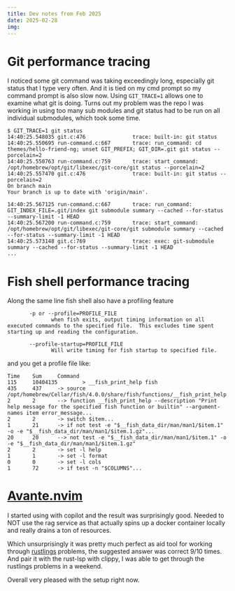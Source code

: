```yaml
---
title: Dev notes from Feb 2025
date: 2025-02-28
img:
---
```


# Git performance tracing

I noticed some git command was taking exceedingly long, especially git status that I type very often. And it is tied on my cmd prompt so my command prompt is also slow now.
Using `GIT_TRACE=1` allows one to examine what git is doing. Turns out my problem was the repo I was working in using too many sub modules and git status had to be run on all individual submodules, which took some time.

```
$ GIT_TRACE=1 git status
14:40:25.548035 git.c:476               trace: built-in: git status
14:40:25.550695 run-command.c:667       trace: run_command: cd themes/hello-friend-ng; unset GIT_PREFIX; GIT_DIR=.git git status --porcelain=2
14:40:25.550763 run-command.c:759       trace: start_command: /opt/homebrew/opt/git/libexec/git-core/git status --porcelain=2
14:40:25.557470 git.c:476               trace: built-in: git status --porcelain=2
On branch main
Your branch is up to date with 'origin/main'.

14:40:25.567125 run-command.c:667       trace: run_command: GIT_INDEX_FILE=.git/index git submodule summary --cached --for-status --summary-limit -1 HEAD
14:40:25.567200 run-command.c:759       trace: start_command: /opt/homebrew/opt/git/libexec/git-core/git submodule summary --cached --for-status --summary-limit -1 HEAD
14:40:25.573148 git.c:769               trace: exec: git-submodule summary --cached --for-status --summary-limit -1 HEAD
...
```

# Fish shell performance tracing

Along the same line fish shell also have a profiling feature
```
       -p or --profile=PROFILE_FILE
              when fish exits, output timing information on all executed commands to the specified file.  This excludes time spent starting up and reading the configuration.

       --profile-startup=PROFILE_FILE
              Will write timing for fish startup to specified file.
```

and you get a profile file like:

```
Time    Sum     Command
115     10404135        > __fish_print_help fish
435     437     -> source /opt/homebrew/Cellar/fish/4.0.0/share/fish/functions/__fish_print_help.fish
2       2       --> function __fish_print_help --description "Print help message for the specified fish function or builtin" --argument-names item error_message...
2       2       -> switch $item...
1       21      -> if not test -e "$__fish_data_dir/man/man1/$item.1" -o -e "$__fish_data_dir/man/man1/$item.1.gz"...
20      20      --> not test -e "$__fish_data_dir/man/man1/$item.1" -o -e "$__fish_data_dir/man/man1/$item.1.gz"
2       2       -> set -l help
1       1       -> set -l format
0       0       -> set -l cols
1       72      -> if test -n "$COLUMNS"...
```

# [Avante.nvim](https://github.com/yetone/avante.nvim)
I started using with copilot and the result was surprisingly good. Needed to NOT use the rag service as that actually spins up a docker container locally and really drains a ton of resources.

Which unsurprisingly it was pretty much perfect as aid tool for working through [rustlings](https://github.com/rust-lang/rustlings) problems, the suggested answer was correct 9/10 times. And pair it with the rust-lsp with clippy, I was able to get through the rustlings problems in a weekend.

Overall very pleased with the setup right now.

